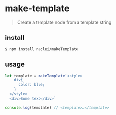 # make-template
> Create a template node from a template string

## install

```
$ npm install nuclei/makeTemplate
```

## usage
```Javascript
let template = makeTemplate`<style>
    div{
      color: blue;
    }
  </style>
  <div>Some text</div>`

console.log(template) // <template>…</template>
```
